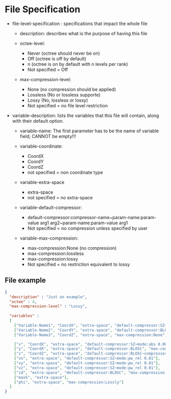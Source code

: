# File Specification

* file-level-specification : specifications that impact the whole file

  * description: describes what is the purpose of having this file

  * octee-level:
    * Never (octree should never be on)
    * Off (octree is off by default)
    * n (octree is on by default with n levels per rank)
    * Not specified = Off

  * max-compression-level:
    * None (no compression should be applied)
    * Lossless (No or lossless supporte)
    * Lossy (No, lossless or lossy)
    * Not specified = no file level restriction

* variable-description: lists the variables that this file will contain, along with their default option.

  * variable-name: The first parameter has to be the name of variable field; CANNOT be empty!!!

  * variable-coordinate:
    * CoordX
    * CoordY
    * CoordZ
    * not specified = non coordinate type

  * variable-extra-space
    * extra-space
    * not specified = no extra-space

  * variable-default-compressor:
    * default-compressor:compressor-name~param-name:param-value arg1 arg2~param-name:param-value arg1
    * Not specified = no compression unless specified by user

  * variable-max-compression:
    * max-compression:None (no compression)
    * max-compression:lossless
    * max-compression:lossy
    * Not specified = no restriction equivalent to lossy

## File example

```json
{
  "description" : "Just an example",
  "octee" : 4,
  "max-compression-level" : "Lossy",
  
  "variables" :
  [
    ["Variable-Name1", "CoordX", "extra-space", "default-compressor:SZ~mode:pw_rel 0.01"],
    ["Variable-Name2", "CoordY", "extra-space", "default-compressor:BLOSC~compressor:lz4~shuffle:on", "max-compression:Lossless"],
    ["Variable-Name3", "CoordZ", "extra-space", "max-compression:None"],

    ["x", "CoordX", "extra-space", "default-compressor:SZ~mode:abs 0.003", "max-compression:Lossy"],
    ["y", "CoordX", "extra-space", "default-compressor:BLOSC", "max-compression:Lossy"],
    ["z", "CoordZ", "extra-space", "default-compressor:BLOSC~compressor:SNAPPY~shuffle:BITSHUFFLE", "max-compression:Lossy"],
    ["vx", "extra-space", "default-compressor:SZ~mode:pw_rel 0.01"],
    ["vy", "extra-space", "default-compressor:SZ~mode:pw_rel 0.01"],
    ["vz", "extra-space", "default-compressor:SZ~mode:pw_rel 0.01"],
    ["id", "extra-space", "default-compressor:BLOSC", "max-compression:Lossless"],
    ["mask", "extra-space"],
    ["phi", "extra-space", "max-compression:Lossly"]
  ]
}
```
